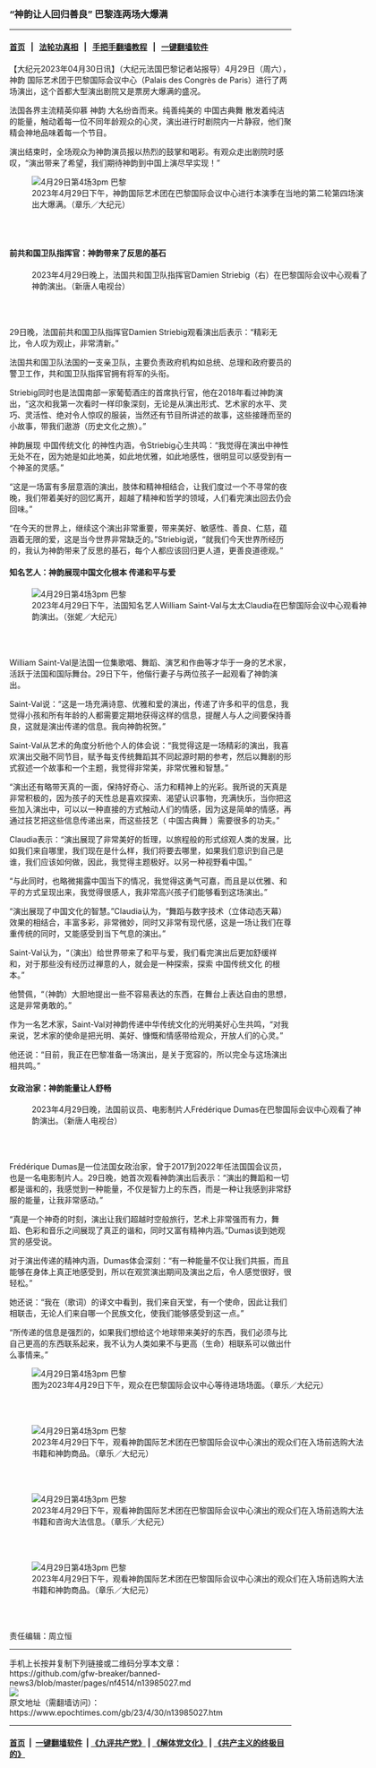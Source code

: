 ### “神韵让人回归善良” 巴黎连两场大爆满
------------------------

#### [首页](https://github.com/gfw-breaker/banned-news3/blob/master/README.md) &nbsp;&nbsp;|&nbsp;&nbsp; [法轮功真相](https://github.com/begood0513/basic/blob/master/README.md)  &nbsp;&nbsp;|&nbsp;&nbsp; [手把手翻墙教程](https://github.com/gfw-breaker/guides/wiki)  &nbsp;&nbsp;|&nbsp;&nbsp; [一键翻墙软件](https://github.com/gfw-breaker/nogfw/blob/master/README.md)  



<div><p>
 【大纪元2023年04月30日讯】（大纪元法国巴黎记者站报导）4月29日（周六），
 <ok href="https://www.epochtimes.com/gb/tag/%E7%A5%9E%E9%9F%B5.html">
  神韵
 </ok>
 国际艺术团于巴黎国际会议中心（Palais des Congrès de Paris）进行了两场演出，这个首都大型演出剧院又是票房大爆满的盛况。
</p>
<p>
 法国各界主流精英仰慕
 <ok href="https://www.epochtimes.com/gb/tag/%E7%A5%9E%E9%9F%B5.html">
  神韵
 </ok>
 大名纷沓而来。纯善纯美的
 <ok href="https://www.epochtimes.com/gb/tag/%E4%B8%AD%E5%9B%BD%E5%8F%A4%E5%85%B8%E8%88%9E.html">
  中国古典舞
 </ok>
 散发着纯洁的能量，触动着每一位不同年龄观众的心灵，演出进行时剧院内一片静寂，他们聚精会神地品味着每一个节目。
</p>
<p>
 演出结束时，全场观众为神韵演员报以热烈的鼓掌和喝彩。有观众走出剧院时感叹，“演出带来了希望，我们期待神韵到中国上演尽早实现！”
</p>
<figure aria-describedby="caption-attachment-13985030" class="wp-caption aligncenter" id="attachment_13985030" style="width: 600px">
 <ok href="https://i.epochtimes.com/assets/uploads/2023/04/id13985030-230429153115100055.jpg" target="_blank">
  <img alt="4月29日第4场3pm 巴黎" class="size-large wp-image-13985030" src="https://i.epochtimes.com/assets/uploads/2023/04/id13985030-230429153115100055-600x400.jpg" title="4月29日第4场3pm 巴黎"/>
 </ok>
 <br/><figcaption class="wp-caption-text" id="caption-attachment-13985030">
  2023年4月29日下午，神韵国际艺术团在巴黎国际会议中心进行本演季在当地的第二轮第四场演出大爆满。（章乐／大纪元）
 </figcaption><br/>
</figure><br/>
<h4>
 前共和国卫队指挥官：神韵带来了反思的基石
</h4>
<figure aria-describedby="caption-attachment-13985031" class="wp-caption aligncenter" id="attachment_13985031" style="width: 600px">
 <ok href="https://i.epochtimes.com/assets/uploads/2023/04/id13985031-230429213016100649.jpg" target="_blank">
  <img alt="" class="size-large wp-image-13985031" src="https://i.epochtimes.com/assets/uploads/2023/04/id13985031-230429213016100649-600x400.jpg" title=""/>
 </ok>
 <br/><figcaption class="wp-caption-text" id="caption-attachment-13985031">
  2023年4月29日晚上，法国共和国卫队指挥官Damien Striebig（右）在巴黎国际会议中心观看了神韵演出。（新唐人电视台）
 </figcaption><br/>
</figure><br/>
<p>
 29日晚，法国前共和国卫队指挥官Damien Striebig观看演出后表示：“精彩无比，令人叹为观止，非常清新。”
</p>
<p>
 法国共和国卫队法国的一支亲卫队，主要负责政府机构如总统、总理和政府要员的警卫工作，共和国卫队指挥官拥有将军的头衔。
</p>
<p>
 Striebig同时也是法国南部一家葡萄酒庄的首席执行官，他在2018年看过神韵演出，“这次和我第一次看时一样印象深刻，无论是从演出形式、艺术家的水平、灵巧、灵活性、绝对令人惊叹的服装，当然还有节目所讲述的故事，这些接踵而至的小故事，带我们遨游（历史文化之旅）。”
</p>
<p>
 神韵展现
 <ok href="https://www.epochtimes.com/gb/tag/%E4%B8%AD%E5%9B%BD%E4%BC%A0%E7%BB%9F%E6%96%87%E5%8C%96.html">
  中国传统文化
 </ok>
 的神性内涵，令Striebig心生共鸣：“我觉得在演出中神性无处不在，因为她是如此地美，如此地优雅，如此地感性，很明显可以感受到有一个神圣的灵感。”
</p>
<p>
 “这是一场富有多层意涵的演出，肢体和精神相结合，让我们度过一个不寻常的夜晚，我们带着美好的回忆离开，超越了精神和哲学的领域，人们看完演出回去仍会回味。”
</p>
<p>
 “在今天的世界上，继续这个演出非常重要，带来美好、敏感性、善良、仁慈，蕴涵着无限的爱，这是当今世界非常缺乏的。”Striebig说，“就我们今天世界所经历的，我认为神韵带来了反思的基石，每个人都应该回归更人道，更善良道德观。”
</p>
<h4>
 知名艺人：神韵展现中国文化根本 传递和平与爱
</h4>
<figure aria-describedby="caption-attachment-13985032" class="wp-caption aligncenter" id="attachment_13985032" style="width: 600px">
 <ok href="https://i.epochtimes.com/assets/uploads/2023/04/id13985032-230429131304100055.jpg" target="_blank">
  <img alt="4月29日第4场3pm 巴黎" class="size-large wp-image-13985032" src="https://i.epochtimes.com/assets/uploads/2023/04/id13985032-230429131304100055-600x400.jpg" title="4月29日第4场3pm 巴黎"/>
 </ok>
 <br/><figcaption class="wp-caption-text" id="caption-attachment-13985032">
  2023年4月29日下午，法国知名艺人William Saint-Val与太太Claudia在巴黎国际会议中心观看神韵演出。（张妮／大纪元）
 </figcaption><br/>
</figure><br/>
<p>
 William Saint-Val是法国一位集歌唱、舞蹈、演艺和作曲等才华于一身的艺术家，活跃于法国和国际舞台。29日下午，他偕行妻子与两位孩子一起观看了神韵演出。
</p>
<p>
 Saint-Val说：“这是一场充满诗意、优雅和爱的演出，传递了许多和平的信息，我觉得小孩和所有年龄的人都需要定期地获得这样的信息，提醒人与人之间要保持善良，这就是演出传递的信息。我向神韵祝贺。”
</p>
<p>
 Saint-Val从艺术的角度分析他个人的体会说：“我觉得这是一场精彩的演出，我喜欢演出交融不同节目，赋予每支传统舞蹈其不同起源时期的参考，然后以舞剧的形式叙述一个故事和一个主题，我觉得非常美，非常优雅和智慧。”
</p>
<p>
 “演出还有略带天真的一面，保持好奇心、活力和精神上的光彩。我所说的天真是非常积极的，因为孩子的天性总是喜欢探索、渴望认识事物，充满快乐，当你把这些加入演出中，可以以一种直接的方式触动人们的情感，因为这是简单的情感，再通过技艺把这些信息传递出来，而这些技艺（
 <ok href="https://www.epochtimes.com/gb/tag/%E4%B8%AD%E5%9B%BD%E5%8F%A4%E5%85%B8%E8%88%9E.html">
  中国古典舞
 </ok>
 ）需要很多的功夫。”
</p>
<p>
 Claudia表示：“演出展现了非常美好的哲理，以旅程般的形式综观人类的发展，比如我们来自哪里，我们现在是什么样，我们将要去哪里，如果我们意识到自己是谁，我们应该如何做，因此，我觉得主题极好。以另一种视野看中国。”
</p>
<p>
 “与此同时，也略微揭露中国当下的情况，我觉得这勇气可嘉，而且是以优雅、和平的方式呈现出来，我觉得很感人，我非常高兴孩子们能够看到这场演出。”
</p>
<p>
 “演出展现了中国文化的智慧。”Claudia认为，“舞蹈与数字技术（立体动态天幕）效果的相结合，丰富多彩，非常微妙，同时又非常有现代感，这是一场让我们在尊重传统的同时，又能感受到当下气息的演出。”
</p>
<p>
 Saint-Val认为，“（演出）给世界带来了和平与爱，我们看完演出后更加舒缓祥和，对于那些没有经历过禅意的人，就会是一种探索，探索
 <ok href="https://www.epochtimes.com/gb/tag/%E4%B8%AD%E5%9B%BD%E4%BC%A0%E7%BB%9F%E6%96%87%E5%8C%96.html">
  中国传统文化
 </ok>
 的根本。”
</p>
<p>
 他赞佩，“（神韵）大胆地提出一些不容易表达的东西，在舞台上表达自由的思想，这是非常勇敢的。”
</p>
<p>
 作为一名艺术家，Saint-Val对神韵传递中华传统文化的光明美好心生共鸣，“对我来说，艺术家的使命是把光明、美好、慷慨和情感带给观众，开放人们的心灵。”
</p>
<p>
 他还说：“目前，我正在巴黎准备一场演出，是关于宽容的，所以完全与这场演出相共鸣。”
</p>
<h4>
 女政治家：神韵能量让人舒畅
</h4>
<figure aria-describedby="caption-attachment-13985035" class="wp-caption aligncenter" id="attachment_13985035" style="width: 600px">
 <ok href="https://i.epochtimes.com/assets/uploads/2023/04/id13985035-230429213019100649.jpg" target="_blank">
  <img alt="" class="size-large wp-image-13985035" src="https://i.epochtimes.com/assets/uploads/2023/04/id13985035-230429213019100649-600x400.jpg" title=""/>
 </ok>
 <br/><figcaption class="wp-caption-text" id="caption-attachment-13985035">
  2023年4月29日晚，法国前议员、电影制片人Frédérique Dumas在巴黎国际会议中心观看了神韵演出。（新唐人电视台）
 </figcaption><br/>
</figure><br/>
<p>
 Frédérique Dumas是一位法国女政治家，曾于2017到2022年任法国国会议员，也是一名电影制片人。29日晚，她首次观看神韵演出后表示：“演出的舞蹈和一切都是谐和的，我感觉到一种能量，不仅是智力上的东西，而是一种让我感到非常舒服的能量，让我非常感动。”
</p>
<p>
 “真是一个神奇的时刻，演出让我们超越时空般旅行，艺术上非常强而有力，舞蹈、色彩和音乐之间展现了真正的谐和，同时又富有精神内涵。”Dumas谈到她观赏的感受说。
</p>
<p>
 对于演出传递的精神内涵，Dumas体会深刻：“有一种能量不仅让我们共振，而且能够在身体上真正地感受到，所以在观赏演出期间及演出之后，令人感觉很好，很轻松。”
</p>
<p>
 她还说：“我在（歌词）的译文中看到，我们来自天堂，有一个使命，因此让我们相联击，无论人们来自哪一个民族文化，使我们能够感受到这一点。”
</p>
<p>
 “所传递的信息是强烈的，如果我们想给这个地球带来美好的东西，我们必须与比自己更高的东西联系起来，我不认为人类如果不与更高（生命）相联系可以做出什么事情来。”
</p>
<figure aria-describedby="caption-attachment-13985036" class="wp-caption aligncenter" id="attachment_13985036" style="width: 600px">
 <ok href="https://i.epochtimes.com/assets/uploads/2023/04/id13985036-230429150635100055.jpg" target="_blank">
  <img alt="4月29日第4场3pm 巴黎" class="size-large wp-image-13985036" src="https://i.epochtimes.com/assets/uploads/2023/04/id13985036-230429150635100055-600x400.jpg" title="4月29日第4场3pm 巴黎"/>
 </ok>
 <br/><figcaption class="wp-caption-text" id="caption-attachment-13985036">
  图为2023年4月29日下午，观众在巴黎国际会议中心等待进场场面。（章乐／大纪元）
 </figcaption><br/>
</figure><br/>
<figure aria-describedby="caption-attachment-13985102" class="wp-caption aligncenter" id="attachment_13985102" style="width: 600px">
 <ok href="https://i.epochtimes.com/assets/uploads/2023/04/id13985102-230429150548100055.jpg" target="_blank">
  <img alt="4月29日第4场3pm 巴黎" class="size-large wp-image-13985102" src="https://i.epochtimes.com/assets/uploads/2023/04/id13985102-230429150548100055-600x400.jpg" title="4月29日第4场3pm 巴黎"/>
 </ok>
 <br/><figcaption class="wp-caption-text" id="caption-attachment-13985102">
  2023年4月29日下午，观看神韵国际艺术团在巴黎国际会议中心演出的观众们在入场前选购大法书籍和神韵商品。（章乐／大纪元）
 </figcaption><br/>
</figure><br/>
<figure aria-describedby="caption-attachment-13985103" class="wp-caption aligncenter" id="attachment_13985103" style="width: 600px">
 <ok href="https://i.epochtimes.com/assets/uploads/2023/04/id13985103-230429150557100055.jpg" target="_blank">
  <img alt="4月29日第4场3pm 巴黎" class="size-large wp-image-13985103" src="https://i.epochtimes.com/assets/uploads/2023/04/id13985103-230429150557100055-600x400.jpg" title="4月29日第4场3pm 巴黎"/>
 </ok>
 <br/><figcaption class="wp-caption-text" id="caption-attachment-13985103">
  2023年4月29日下午，观看神韵国际艺术团在巴黎国际会议中心演出的观众们在入场前选购大法书籍和咨询大法信息。（章乐／大纪元）
 </figcaption><br/>
</figure><br/>
<figure aria-describedby="caption-attachment-13985104" class="wp-caption aligncenter" id="attachment_13985104" style="width: 600px">
 <ok href="https://i.epochtimes.com/assets/uploads/2023/04/id13985104-230429150639100055.jpg" target="_blank">
  <img alt="4月29日第4场3pm 巴黎" class="size-large wp-image-13985104" src="https://i.epochtimes.com/assets/uploads/2023/04/id13985104-230429150639100055-600x400.jpg" title="4月29日第4场3pm 巴黎"/>
 </ok>
 <br/><figcaption class="wp-caption-text" id="caption-attachment-13985104">
  2023年4月29日下午，观看神韵国际艺术团在巴黎国际会议中心演出的观众们在入场前选购大法书籍和神韵商品。（章乐／大纪元）
 </figcaption><br/>
</figure><br/>
<p>
 责任编辑：周立恒
</p>
</div>
<hr/>
手机上长按并复制下列链接或二维码分享本文章：<br/>
https://github.com/gfw-breaker/banned-news3/blob/master/pages/nf4514/n13985027.md <br/>
<a href='https://github.com/gfw-breaker/banned-news3/blob/master/pages/nf4514/n13985027.md'><img src='https://github.com/gfw-breaker/banned-news3/blob/master/pages/nf4514/n13985027.md.png'/></a> <br/>
原文地址（需翻墙访问）：https://www.epochtimes.com/gb/23/4/30/n13985027.htm


------------------------
#### [首页](https://github.com/gfw-breaker/banned-news3/blob/master/README.md) &nbsp;|&nbsp; [一键翻墙软件](https://github.com/gfw-breaker/nogfw/blob/master/README.md) &nbsp;| [《九评共产党》](https://github.com/gfw-breaker/9ping.md/blob/master/README.md#九评之一评共产党是什么) | [《解体党文化》](https://github.com/gfw-breaker/jtdwh.md/blob/master/README.md) | [《共产主义的终极目的》](https://github.com/gfw-breaker/gczydzjmd.md/blob/master/README.md)


<img src='http://gfw-breaker.win/banned-news3/pages/nf4514/n13985027.md' width='0px' height='0px'/>